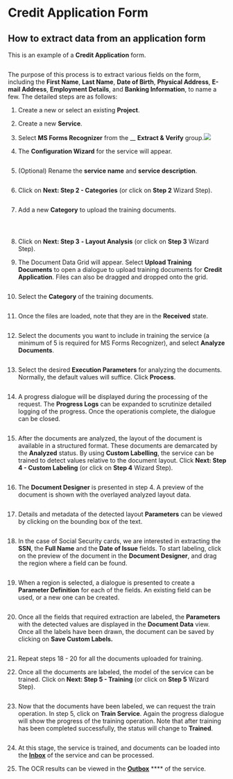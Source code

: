 # Credit Application Form

## How to extract data from an application form

This is an example of a **Credit Application** form.

<figure><img src="../.gitbook/assets/image (30).png" alt=""><figcaption></figcaption></figure>

The purpose of this process is to extract various fields on the form, including the **First Name**, **Last Name**, **Date of Birth**, **Physical Address**, **E-mail Address**, **Employment Details**, and **Banking Information**, to name a few. The detailed steps are as follows:

1. Create a new or select an existing **Project**.
2. Create a new **Service**.
3. Select **MS Forms Recognizer** from the __ **Extract & Verify** group.![](<../.gitbook/assets/image (41) (2).png>)
4.  The **Configuration Wizard** for the service will appear.

    <figure><img src="../.gitbook/assets/image (13) (2).png" alt=""><figcaption></figcaption></figure>
5.  (Optional) Rename the **service name** and **service description**.

    <figure><img src="../.gitbook/assets/image (25) (2).png" alt=""><figcaption></figcaption></figure>
6.  Click on **Next: Step 2 - Categories** (or click on **Step 2** Wizard Step).

    <figure><img src="../.gitbook/assets/image (34) (1).png" alt=""><figcaption></figcaption></figure>
7.  Add a new **Category** to upload the training documents.

    <figure><img src="../.gitbook/assets/image (15) (2).png" alt=""><figcaption></figcaption></figure>

    <figure><img src="../.gitbook/assets/image (7) (3).png" alt=""><figcaption></figcaption></figure>

    <figure><img src="../.gitbook/assets/image (17).png" alt=""><figcaption></figcaption></figure>
8. Click on **Next: Step 3** **- Layout Analysis** (or click on **Step 3** Wizard Step).
9.  The Document Data Grid will appear. Select **Upload Training Documents** to open a dialogue to upload training documents for **Credit Application**. Files can also be dragged and dropped onto the grid.

    <figure><img src="../.gitbook/assets/image (43) (2).png" alt=""><figcaption></figcaption></figure>
10. Select the **Category** of the training documents.

    <figure><img src="../.gitbook/assets/image (50) (2).png" alt=""><figcaption></figcaption></figure>
11. Once the files are loaded, note that they are in the **Received** state.

    <figure><img src="../.gitbook/assets/image (42).png" alt=""><figcaption></figcaption></figure>
12. Select the documents you want to include in training the service (a minimum of 5 is required for MS Forms Recognizer), and select **Analyze Documents**.

    <figure><img src="../.gitbook/assets/image (14) (3).png" alt=""><figcaption></figcaption></figure>
13. Select the desired **Execution Parameters** for analyzing the documents. Normally, the default values will suffice. Click **Process**.

    <figure><img src="../.gitbook/assets/image (35) (1).png" alt=""><figcaption></figcaption></figure>
14. A progress dialogue will be displayed during the processing of the request. The **Progress Logs** can be expanded to scrutinize detailed logging of the progress. Once the operationis complete, the dialogue can be closed.

    <figure><img src="../.gitbook/assets/image (10) (2).png" alt=""><figcaption></figcaption></figure>
15. After the documents are analyzed, the layout of the document is available in a structured format. These documents are demarcated by the **Analyzed** status. By using **Custom Labelling**, the service can be trained to detect values relative to the document layout. Click **Next: Step 4 - Custom Labeling** (or click on **Step 4** Wizard Step).

    <figure><img src="../.gitbook/assets/image (49) (2).png" alt=""><figcaption></figcaption></figure>
16. The **Document Designer** is presented in step 4. A preview of the document is shown with the overlayed analyzed layout data.

    <figure><img src="../.gitbook/assets/image (16).png" alt=""><figcaption></figcaption></figure>
17. Details and metadata of the detected layout **Parameters** can be viewed by clicking on the bounding box of the text.

    <figure><img src="../.gitbook/assets/image (3) (4).png" alt=""><figcaption></figcaption></figure>
18. In the case of Social Security cards, we are interested in extracting the **SSN**, the **Full Name** and the **Date of Issue** fields. To start labeling, click on the preview of the document in the **Document Designer**, and drag the region where a field can be found.

    <figure><img src="../.gitbook/assets/image (23) (1).png" alt=""><figcaption></figcaption></figure>
19. When a region is selected, a dialogue is presented to create a **Parameter Definition** for each of the fields. An existing field can be used, or a new one can be created.

    <figure><img src="../.gitbook/assets/image (18) (2).png" alt=""><figcaption></figcaption></figure>
20. Once all the fields that required extraction are labeled, the **Parameters** with the detected values are displayed in the **Document Data** view. Once all the labels have been drawn, the document can be saved by clicking on **Save Custom Labels.**

    <figure><img src="../.gitbook/assets/image (40) (2).png" alt=""><figcaption></figcaption></figure>
21. Repeat steps 18 - 20 for all the documents uploaded for training.
22. Once all the documents are labeled, the model of the service can be trained. Click on **Next: Step 5 - Training** (or click on **Step 5** Wizard Step).

    <figure><img src="../.gitbook/assets/image (52).png" alt=""><figcaption></figcaption></figure>
23. Now that the documents have been labeled, we can request the train operation. In step 5, click on **Train Service**. Again the progress dialogue will show the progress of the training operation. Note that after training has been completed successfully, the status will change to **Trained**.

    <figure><img src="../.gitbook/assets/image (21) (1).png" alt=""><figcaption></figcaption></figure>
24. At this stage, the service is trained, and documents can be loaded into the [**Inbox**](../documents/documents-inbox.md) of the service and can be processed.
25. The OCR results can be viewed in the [**Outbox**](../documents/documents-outbox.md) **** of the service.
